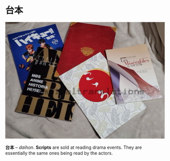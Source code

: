 # 台本

![](/%E3%81%A0%E3%81%84%E3%81%BB%E3%82%93%20(%E5%8F%B0%E6%9C%AC)/QWsGl-oo.jpg)

**台本** – *daihon*. **Scripts** are sold at reading drama events. They are essentially the same ones being read by the actors.
